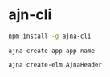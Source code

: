 # ajn-cli

```bash
npm install -g ajna-cli
```

```
ajna create-app app-name
```

```
ajna create-elm AjnaHeader
```